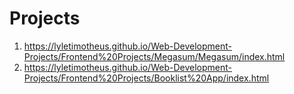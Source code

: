 
# Projects
1. https://lyletimotheus.github.io/Web-Development-Projects/Frontend%20Projects/Megasum/Megasum/index.html
2. https://lyletimotheus.github.io/Web-Development-Projects/Frontend%20Projects/Booklist%20App/index.html

